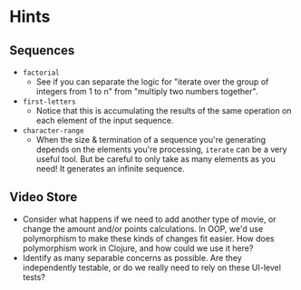 # Hints

## Sequences
- `factorial`
  - See if you can separate the logic for "iterate over the group of integers from 1 to n" from "multiply two numbers together".
- `first-letters`
  - Notice that this is accumulating the results of the same operation on each element of the input sequence.
- `character-range`
  - When the size & termination of a sequence you're generating depends on the elements you're processing, `iterate` can be a very useful tool. But be careful to only take as many elements as you need! It generates an infinite sequence.

## Video Store
- Consider what happens if we need to add another type of movie, or change the amount and/or points calculations. In OOP, we'd use polymorphism to make these kinds of changes fit easier. How does polymorphism work in Clojure, and how could we use it here?
- Identify as many separable concerns as possible. Are they independently testable, or do we really need to rely on these UI-level tests?
